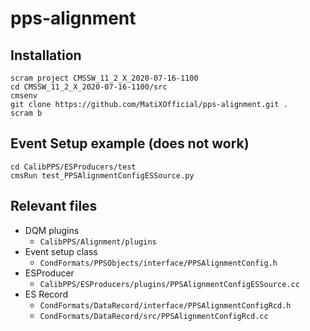 # pps-alignment

## Installation
```
scram project CMSSW_11_2_X_2020-07-16-1100
cd CMSSW_11_2_X_2020-07-16-1100/src
cmsenv
git clone https://github.com/MatiXOfficial/pps-alignment.git .
scram b
```
## Event Setup example (does not work)
```
cd CalibPPS/ESProducers/test
cmsRun test_PPSAlignmentConfigESSource.py
```
## Relevant files
- DQM plugins
  - `CalibPPS/Alignment/plugins`
- Event setup class
  - `CondFormats/PPSObjects/interface/PPSAlignmentConfig.h`
- ESProducer
  - `CalibPPS/ESProducers/plugins/PPSAlignmentConfigESSource.cc`
- ES Record
  - `CondFormats/DataRecord/interface/PPSAlignmentConfigRcd.h`
  - `CondFormats/DataRecord/src/PPSAlignmentConfigRcd.cc`